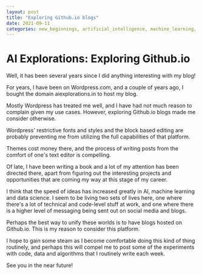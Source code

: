 ```yaml
---
layout: post
title: "Exploring Github.io blogs"
date: 2021-09-11
categories: new_beginnings, artificial_intelligence, machine_learning, github, blogging
--- 
```


# AI Explorations: Exploring Github.io

Well, it has been several years since I did anything interesting with my blog!

For years, I have been on Wordpress.com, and a couple of years ago, I bought the domain aiexplorations.in to host my blog.

Mostly Wordpress has treated me well, and I have had not much reason to complain given my use cases. However, exploring Github.io blogs made me consider otherwise.

Wordpress' restrictive fonts and styles and the block based editing are probably preventing me from utilizing the full capabilities of that platform.

Themes cost money there, and the process of writing posts from the comfort of one's text editor is compelling.

Of late, I have been writing a book and a lot of my attention has been directed there, apart from figuring out the interesting projects and opportunities that are coming my way at this stage of my career.

I think that the speed of ideas has increased greatly in AI, machine learning and data science. I seem to be living two sets of lives here, one where there's a lot of technical and code-level stuff at work, and one where there is a higher level of messaging being sent out on social media and blogs.

Perhaps the best way to unify these worlds is to have blogs hosted on Github.io. This is my reason to consider this platform. 

I hope to gain some steam as I become comfortable doing this kind of thing routinely, and perhaps this will compel me to post some of the experiments with code, data and algorithms that I routinely write each week.

See you in the near future!

